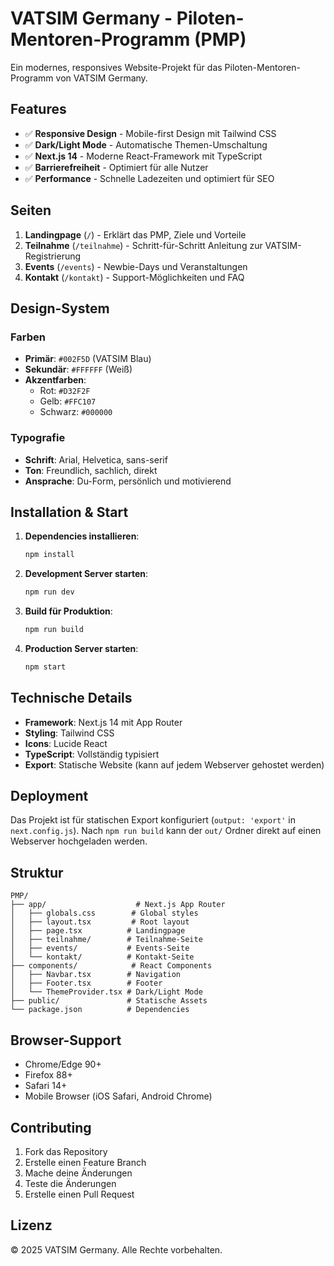 # VATSIM Germany - Piloten-Mentoren-Programm (PMP)

Ein modernes, responsives Website-Projekt für das Piloten-Mentoren-Programm von VATSIM Germany.

## Features

- ✅ **Responsive Design** - Mobile-first Design mit Tailwind CSS
- ✅ **Dark/Light Mode** - Automatische Themen-Umschaltung
- ✅ **Next.js 14** - Moderne React-Framework mit TypeScript
- ✅ **Barrierefreiheit** - Optimiert für alle Nutzer
- ✅ **Performance** - Schnelle Ladezeiten und optimiert für SEO

## Seiten

1. **Landingpage** (`/`) - Erklärt das PMP, Ziele und Vorteile
2. **Teilnahme** (`/teilnahme`) - Schritt-für-Schritt Anleitung zur VATSIM-Registrierung
3. **Events** (`/events`) - Newbie-Days und Veranstaltungen
4. **Kontakt** (`/kontakt`) - Support-Möglichkeiten und FAQ

## Design-System

### Farben
- **Primär**: `#002F5D` (VATSIM Blau)
- **Sekundär**: `#FFFFFF` (Weiß)
- **Akzentfarben**: 
  - Rot: `#D32F2F`
  - Gelb: `#FFC107`
  - Schwarz: `#000000`

### Typografie
- **Schrift**: Arial, Helvetica, sans-serif
- **Ton**: Freundlich, sachlich, direkt
- **Ansprache**: Du-Form, persönlich und motivierend

## Installation & Start

1. **Dependencies installieren**:
   ```bash
   npm install
   ```

2. **Development Server starten**:
   ```bash
   npm run dev
   ```

3. **Build für Produktion**:
   ```bash
   npm run build
   ```

4. **Production Server starten**:
   ```bash
   npm start
   ```

## Technische Details

- **Framework**: Next.js 14 mit App Router
- **Styling**: Tailwind CSS
- **Icons**: Lucide React
- **TypeScript**: Vollständig typisiert
- **Export**: Statische Website (kann auf jedem Webserver gehostet werden)

## Deployment

Das Projekt ist für statischen Export konfiguriert (`output: 'export'` in `next.config.js`). 
Nach `npm run build` kann der `out/` Ordner direkt auf einen Webserver hochgeladen werden.

## Struktur

```
PMP/
├── app/                    # Next.js App Router
│   ├── globals.css        # Global styles
│   ├── layout.tsx         # Root layout
│   ├── page.tsx          # Landingpage
│   ├── teilnahme/        # Teilnahme-Seite
│   ├── events/           # Events-Seite
│   └── kontakt/          # Kontakt-Seite
├── components/            # React Components
│   ├── Navbar.tsx        # Navigation
│   ├── Footer.tsx        # Footer
│   └── ThemeProvider.tsx # Dark/Light Mode
├── public/               # Statische Assets
└── package.json          # Dependencies
```

## Browser-Support

- Chrome/Edge 90+
- Firefox 88+
- Safari 14+
- Mobile Browser (iOS Safari, Android Chrome)

## Contributing

1. Fork das Repository
2. Erstelle einen Feature Branch
3. Mache deine Änderungen
4. Teste die Änderungen
5. Erstelle einen Pull Request

## Lizenz

© 2025 VATSIM Germany. Alle Rechte vorbehalten.
